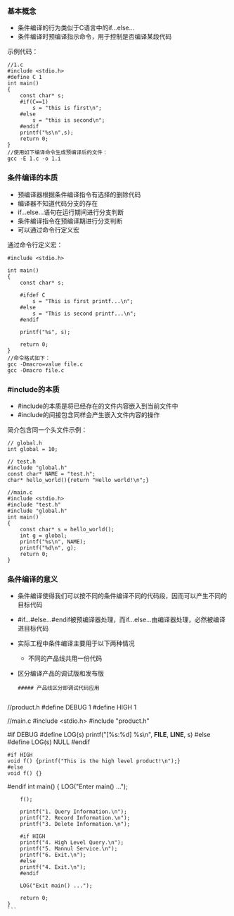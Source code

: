 ### 基本概念

* 条件编译的行为类似于C语言中的if...else...
* 条件编译时预编译指示命令，用于控制是否编译某段代码	

示例代码：

	//1.c
	#include <stdio.h>
	#define C 1 
	int main()
	{
		const char* s;
		#if(C==1)
			s = "this is first\n";
		#else 
			s = "this is second\n";
		#endif
		printf("%s\n",s);
		return 0;
	}
	//使用如下编译命令生成预编译后的文件：
	gcc -E 1.c -o 1.i

### 条件编译的本质

* 预编译器根据条件编译指令有选择的删除代码
* 编译器不知道代码分支的存在
* if...else...语句在运行期间进行分支判断
* 条件编译指令在预编译期进行分支判断
* 可以通过命令行定义宏

通过命令行定义宏：

	#include <stdio.h>
	
	int main()
	{
		const char* s;
	
		#ifdef C
	    	s = "This is first printf...\n";
		#else
	    	s = "This is second printf...\n";
		#endif
	
		printf("%s", s);
	
		return 0;
	}
	//命令格式如下：
	gcc -Dmacro=value file.c
	gcc -Dmacro file.c

### \#include的本质

* #include的本质是将已经存在的文件内容嵌入到当前文件中
* #include的间接包含同样会产生嵌入文件内容的操作

简介包含同一个头文件示例：
	
	// global.h	
	int global = 10;
	
	// test.h	
	#include "global.h"
	const char* NAME = "test.h";
	char* hello_world(){return "Hello world!\n";}
	
	//main.c
	#include <stdio.h>
	#include "test.h"
	#include "global.h"
	int main()
	{
		const char* s = hello_world();
		int g = global;
	    printf("%s\n", NAME);
	  	printf("%d\n", g);   
	    return 0;
	}
### 条件编译的意义

* 条件编译使得我们可以按不同的条件编译不同的代码段，因而可以产生不同的目标代码

* #if...#else...#endif被预编译器处理，而if...else...由编译器处理，必然被编译进目标代码

* 实际工程中条件编译主要用于以下两种情况
	* 不同的产品线共用一份代码
	
* 区分编译产品的调试版和发布版

	  ##### 产品线区分即调试代码应用
	
	```c
//product.h	
	#define DEBUG 1
	#define HIGH  1
	
//main.c
	#include <stdio.h>
  #include "product.h"
	
  #if DEBUG
	  	#define LOG(s) printf("[%s:%d] %s\n", __FILE__, __LINE__, s)
#else
	  	#define LOG(s) NULL
	#endif
	
	#if HIGH
	void f() {printf("This is the high level product!\n");}
	#else
	void f() {}
  #endif
  int main()
  {
    	LOG("Enter main() ...");
  
    	f();
  
    	printf("1. Query Information.\n");
    	printf("2. Record Information.\n");
    	printf("3. Delete Information.\n");
  
    	#if HIGH
    	printf("4. High Level Query.\n");
    	printf("5. Mannul Service.\n");
    	printf("6. Exit.\n");
    	#else
    	printf("4. Exit.\n");
    	#endif
  
	 	LOG("Exit main() ...");
	
	  	return 0;
	}
	```

